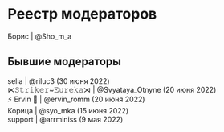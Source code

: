 # Реестр модераторов
Борис | @Sho_m_a
## Бывшие модераторы
selia | @riluc3 (30 июня 2022)
<br>
⋉𝚂𝚝𝚛𝚒𝚔𝚎𝚛~𝙴𝚞𝚛𝚎𝚔𝚊⋊ | @Svyataya_Otnyne (20 июня 2022)
<br>
⚡️ Ervin 💛 | @ervin_romm (20 июня 2022)
<br>
Корица | @syo_mka (15 июня 2022)
<br>
support | @arrminiss (9 мая 2022)
